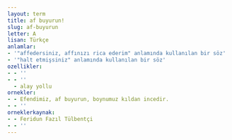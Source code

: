 ```yaml
---
layout: term
title: af buyurun!
slug: af-buyurun
letter: A
lisan: Türkçe
anlamlar:
- '"affedersiniz, affınızı rica ederim" anlamında kullanılan bir söz'
- '"halt etmişsiniz" anlamında kullanılan bir söz'
ozellikler:
- - ''
- - ''
  - alay yollu
ornekler:
- - Efendimiz, af buyurun, boynumuz kıldan incedir.
- - ''
orneklerkaynak:
- - Feridun Fazıl Tülbentçi
- - ''
---
```


